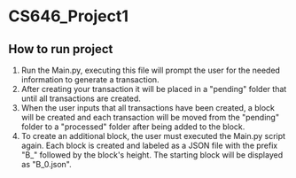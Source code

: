 # CS646_Project1

##  How to run project
1.  Run the Main.py, executing this file will prompt the user for the needed information to generate a transaction.
2.  After creating your transaction it will be placed in a "pending" folder that until all transactions are created.
3.  When the user inputs that all transactions have been created, a block will be created and each transaction will be moved from the "pending" folder to a "processed" folder after being added to the block. 
4.  To create an additional block, the user must executed the Main.py script again. Each block is created and labeled as a JSON file with the prefix "B_" followed by the block's height. The starting block will be displayed as "B_0.json".